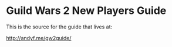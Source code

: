 # Guild Wars 2 New Players Guide

This is the source for the guide that lives at:

<http://andyf.me/gw2guide/>
